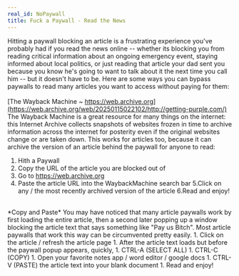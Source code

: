 ```yaml
---
real_id: NoPaywall
title: Fuck a Paywall - Read the News
---
```

Hitting a paywall blocking an article is a frustrating experience you've probably had if you read the news online -- whether its blocking you from reading critical information about an ongoing emergency event, staying informed about local politics, or just reading that article your dad sent you because you know he's going to want to talk about it the next time you call him -- but it doesn't have to be. Here are some ways you can bypass paywalls to read many articles you want to access without paying for them:  
<br>
[The Wayback Machine ~ https://web.archive.org](https://web.archive.org/web/20250115022102/http://getting-purple.com/)  
The Wayback Machine is a great resource for many things on the internet: this Internet Archive collects snapshots of websites frozen in time to archive information across the internet for posterity even if the original websites change or are taken down. This works for articles too, because it can archive the version of an article behind the paywall for anyone to read:  
1. Hith a Paywall
2. Copy the URL of the article you are blocked out of
3. Go to  https://web.archive.org
4. Paste the article URL into the WaybackMachine search bar
5.Click on any / the most recently archived version of the article
6.Read and enjoy!
<br>
*Copy and Paste*  
You may have noticed that many article paywalls work by first loading the entire article, then a second later popping up a window blocking the article text that says something like "Pay us Bitch". Most article paywalls that work this way can be circumvented pretty easily.
1. Click on the article / refresh the article page
1. After the article text loads but before the paywall popup appears, quickly, 
1. CTRL-A (SELECT ALL)
1. CTRL-C (COPY)
1. Open your favorite notes app / word editor / google docs
1. CTRL-V (PASTE) the article text into your blank document
1. Read and enjoy!